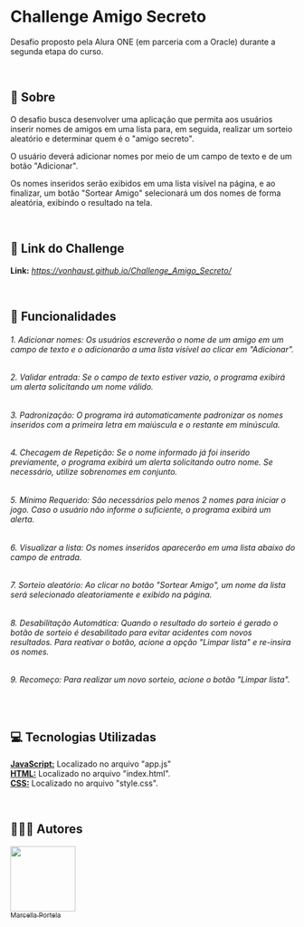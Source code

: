 ﻿# Challenge Amigo Secreto
Desafio proposto pela Alura ONE (em parceria com a Oracle) durante a segunda etapa do curso.

&nbsp;
## **📖 Sobre**

O desafio busca desenvolver uma aplicação que permita aos usuários inserir nomes de amigos em uma lista para, em seguida, realizar um sorteio aleatório e determinar quem é o "amigo secreto".

O usuário deverá adicionar nomes por meio de um campo de texto e de um botão "Adicionar".

Os nomes inseridos serão exibidos em uma lista visível na página, e ao finalizar, um botão "Sortear Amigo" selecionará um dos nomes de forma aleatória, exibindo o resultado na tela.

&nbsp;
## **🔗 Link do Challenge**

**Link:** *https://vonhaust.github.io/Challenge_Amigo_Secreto/*

&nbsp;
## **💼 Funcionalidades**

###### 1. Adicionar nomes: Os usuários escreverão o nome de um amigo em um campo de texto e o adicionarão a uma lista visível ao clicar em "Adicionar".

###### 2. Validar entrada: Se o campo de texto estiver vazio, o programa exibirá um alerta solicitando um nome válido.

###### 3. Padronização: O programa irá automaticamente padronizar os nomes inseridos com a primeira letra em maiúscula e o restante em minúscula.

###### 4. Checagem de Repetição: Se o nome informado já foi inserido previamente, o programa exibirá um alerta solicitando outro nome. Se necessário, utilize sobrenomes em conjunto.

###### 5. Mínimo Requerido: São necessários pelo menos 2 nomes para iniciar o jogo. Caso o usuário não informe o suficiente, o programa exibirá um alerta.

###### 6. Visualizar a lista: Os nomes inseridos aparecerão em uma lista abaixo do campo de entrada.

###### 7. Sorteio aleatório: Ao clicar no botão "Sortear Amigo", um nome da lista será selecionado aleatoriamente e exibido na página.

###### 8. Desabilitação Automática: Quando o resultado do sorteio é gerado o botão de sorteio é desabilitado para evitar acidentes com novos resultados. Para reativar o botão, acione a opção "Limpar lista" e re-insira os nomes.

###### 9. Recomeço: Para realizar um novo sorteio, acione o botão "Limpar lista".

&nbsp;
## **💻 Tecnologias Utilizadas**

<ins>**JavaScript:</ins>** Localizado no arquivo "app.js"\
<ins>**HTML:</ins>** Localizado no arquivo "index.html".\
<ins>**CSS:</ins>** Localizado no arquivo "style.css".

&nbsp;
## **👩🏻‍💻 Autores**

[<img src="https://avatars.githubusercontent.com/u/50738663?v=4" width=115><br><sub>Marcella Portela</sub>](https://github.com/VonHaust)
